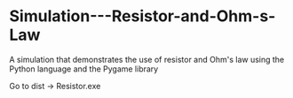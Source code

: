 # Simulation---Resistor-and-Ohm-s-Law

A simulation that demonstrates the use of resistor and Ohm's law using the Python language and the Pygame library

Go to dist -> Resistor.exe
